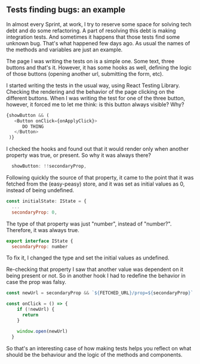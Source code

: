 ## Tests finding bugs: an example

In almost every Sprint, at work, I try to reserve some space for solving tech debt and do some refactoring.
A part of resolving this debt is making integration tests. And sometimes it happens that those tests find some unknown bug.
That's what happened few days ago. As usual the names of the methods and variables are just an example.

The page I was writing the tests on is a simple one. Some text, three buttons and that's it.
However, it has some hooks as well, defining the logic of those buttons (opening another url, submitting the form, etc).

I started writing the tests in the usual way, using React Testing Library. Checking the rendering and the behavior of the page clicking on the different buttons.
When I was writing the test for one of the three button, however, it forced me to let me think: is this button always visible? Why?

```js
{showButton && (
   <Button onClick={onApplyClick}>
      DO THING
   </Button>
 )}
```

I checked the hooks and found out that it would render only when another property was true, or present. So why it was always there?

```js
  showButton: !!secondaryProp,
```

Following quickly the source of that property, it came to the point that it was fetched from the (easy-peasy) store, and it was set as initial values as 0, instead of being undefined. 

```js
const initialState: IState = {
  ...
  secondaryProp: 0,
```

The type of that property was just "number", instead of "number?". Therefore, it was always true.

```js
export interface IState {
  secondaryProp: number
```

To fix it, I changed the type and set the initial values as undefined. 

Re-checking that property I saw that another value was dependent on it being present or not. So in another hook I had to redefine the behavior in case the prop was falsy.

```js
const newUrl = secondaryProp && `${FETCHED_URL}/prop=${secondaryProp}`

const onClick = () => {
    if (!newUrl) {
      return
    }

    window.open(newUrl)
  }
```

So that's an interesting case of how making tests helps you reflect on what should be the behaviour and the logic of the methods and components.
